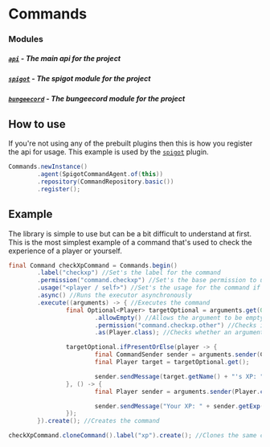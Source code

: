 # Commands

### Modules
##### [`api`](https://github.com/BlazingTide/Commands/tree/master/api) - The main api for the project

##### [`spigot`](https://github.com/BlazingTide/Commands/tree/master/spigot) - The spigot module for the project

##### [`bungeecord`](https://github.com/BlazingTide/Commands/tree/master/bungeecord) - The bungeecord module for the project

## How to use
If you're not using any of the prebuilt plugins then this is how you register the api for usage.
This example is used by the [`spigot`](https://github.com/BlazingTide/Commands/tree/master/spigot) plugin.

```java
Commands.newInstance()
        .agent(SpigotCommandAgent.of(this))
        .repository(CommandRepository.basic())
        .register();
```

## Example
The library is simple to use but can be a bit difficult to understand at first.
This is the most simplest example of a command that's used to check the experience of
a player or yourself.

```java
final Command checkXpCommand = Commands.begin()
        .label("checkxp") //Set's the label for the command
        .permission("command.checkxp") //Set's the base permission to use the command
        .usage("<player / self>") //Set's the usage for the command if there isn't enough arguments
        .async() //Runs the executor asynchronously
        .execute((arguments) -> { //Executes the command
                final Optional<Player> targetOptional = arguments.get(0)
                        .allowEmpty() //Allows the argument to be empty and will change the return signature to Optional<Type>
                        .permission("command.checkxp.other") //Checks if the argument is supplied that the player has permission to perform this command
                        .as(Player.class); //Checks whether an argument is supplied and checks if the argument is a Spigot Player

                targetOptional.ifPresentOrElse(player -> {
                        final CommandSender sender = arguments.sender(CommandSender.class); //Automatically converts the sender object into a CommandSender
                        final Player target = targetOptional.get();

                        sender.sendMessage(target.getName() + "'s XP: " + target.getExp());
                }, () -> {
                        final Player sender = arguments.sender(Player.class); //Automatically converts the sender object into a Player and if the sender isn't a player then the command will stop

                        sender.sendMessage("Your XP: " + sender.getExp());
                });
        }).create(); //Creates the command

checkXpCommand.cloneCommand().label("xp").create(); //Clones the same command but under a different label
```
